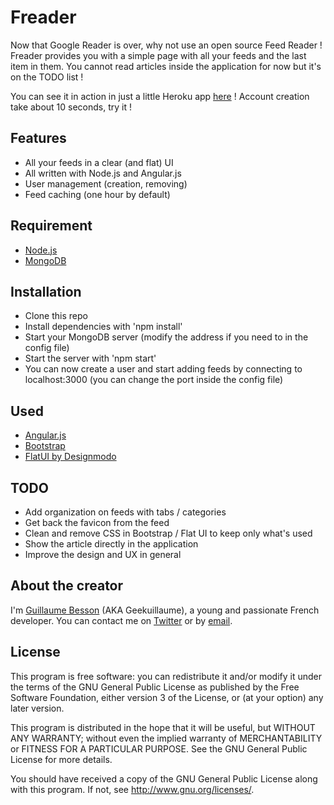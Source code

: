 Freader
=======

Now that Google Reader is over, why not use an open source Feed Reader !
Freader provides you with a simple page with all your feeds and the last item in them.
You cannot read articles inside the application for now but it's on the TODO list !

You can see it in action in just a little Heroku app [here](http://freader-rss.herokuapp.com/) !
Account creation take about 10 seconds, try it !

Features
--------

* All your feeds in a clear (and flat) UI
* All written with Node.js and Angular.js
* User management (creation, removing)
* Feed caching (one hour by default)

Requirement
-----------

* [Node.js](http://nodejs.org/)
* [MongoDB](http://www.mongodb.org/)

Installation
------------

* Clone this repo
* Install dependencies with 'npm install'
* Start your MongoDB server (modify the address if you need to in the config file)
* Start the server with 'npm start'
* You can now create a user and start adding feeds by connecting to localhost:3000 (you can change the port inside the config file)

Used
----

* [Angular.js](http://angularjs.org/)
* [Bootstrap](http://twitter.github.io/bootstrap/)
* [FlatUI by Designmodo](http://designmodo.github.io/Flat-UI/)

TODO
----

* Add organization on feeds with tabs / categories
* Get back the favicon from the feed
* Clean and remove CSS in Bootstrap / Flat UI to keep only what's used
* Show the article directly in the application
* Improve the design and UX in general

About the creator
-----------------

I'm [Guillaume Besson](http://besson.co/) (AKA Geekuillaume), a young and passionate French developer.
You can contact me on [Twitter](http://twitter.com/geekuillaume) or by [email](mailto:guillaume@besson.com).

License
-------

This program is free software: you can redistribute it and/or modify
it under the terms of the GNU General Public License as published by
the Free Software Foundation, either version 3 of the License, or
(at your option) any later version.

This program is distributed in the hope that it will be useful,
but WITHOUT ANY WARRANTY; without even the implied warranty of
MERCHANTABILITY or FITNESS FOR A PARTICULAR PURPOSE.  See the
GNU General Public License for more details.

You should have received a copy of the GNU General Public License
along with this program.  If not, see <http://www.gnu.org/licenses/>.

